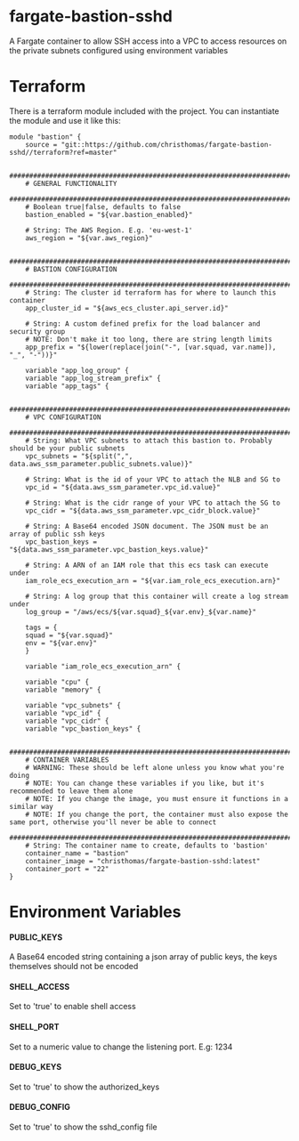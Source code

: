 # fargate-bastion-sshd
A Fargate container to allow SSH access into a VPC to access resources on the private subnets configured using environment variables

# Terraform

There is a terraform module included with the project. You can instantiate the module and use it like this:

```
module "bastion" {
    source = "git::https://github.com/christhomas/fargate-bastion-sshd//terraform?ref=master"
    
    ##############################################################################
    # GENERAL FUNCTIONALITY
    ##############################################################################
    # Boolean true|false, defaults to false
    bastion_enabled = "${var.bastion_enabled}"
    
    # String: The AWS Region. E.g. 'eu-west-1'
    aws_region = "${var.aws_region}"
    
    ##############################################################################
    # BASTION CONFIGURATION
    ##############################################################################
    # String: The cluster id terraform has for where to launch this container
    app_cluster_id = "${aws_ecs_cluster.api_server.id}"
    
    # String: A custom defined prefix for the load balancer and security group
    # NOTE: Don't make it too long, there are string length limits
    app_prefix = "${lower(replace(join("-", [var.squad, var.name]), "_", "-"))}"
    
    variable "app_log_group" {
    variable "app_log_stream_prefix" {
    variable "app_tags" {

    ##############################################################################
    # VPC CONFIGURATION
    ##############################################################################
    # String: What VPC subnets to attach this bastion to. Probably should be your public subnets 
    vpc_subnets = "${split(",", data.aws_ssm_parameter.public_subnets.value)}"
    
    # String: What is the id of your VPC to attach the NLB and SG to
    vpc_id = "${data.aws_ssm_parameter.vpc_id.value}"
    
    # String: What is the cidr range of your VPC to attach the SG to
    vpc_cidr = "${data.aws_ssm_parameter.vpc_cidr_block.value}"
    
    # String: A Base64 encoded JSON document. The JSON must be an array of public ssh keys
    vpc_bastion_keys = "${data.aws_ssm_parameter.vpc_bastion_keys.value}"
    
    # String: A ARN of an IAM role that this ecs task can execute under
    iam_role_ecs_execution_arn = "${var.iam_role_ecs_execution.arn}"
    
    # String: A log group that this container will create a log stream under
    log_group = "/aws/ecs/${var.squad}_${var.env}_${var.name}"
    
    tags = {
    squad = "${var.squad}"
    env = "${var.env}"
    }

    variable "iam_role_ecs_execution_arn" {
    
    variable "cpu" {
    variable "memory" {
    
    variable "vpc_subnets" {
    variable "vpc_id" {
    variable "vpc_cidr" {
    variable "vpc_bastion_keys" {
    
    ##############################################################################
    # CONTAINER VARIABLES
    # WARNING: These should be left alone unless you know what you're doing
    # NOTE: You can change these variables if you like, but it's recommended to leave them alone
    # NOTE: If you change the image, you must ensure it functions in a similar way
    # NOTE: If you change the port, the container must also expose the same port, otherwise you'll never be able to connect
    ##############################################################################
    # String: The container name to create, defaults to 'bastion'
    container_name = "bastion"
    container_image = "christhomas/fargate-bastion-sshd:latest"
    container_port = "22"
}
```

# Environment Variables

#### PUBLIC_KEYS
A Base64 encoded string containing a json array of public keys, the keys themselves should not be encoded

#### SHELL_ACCESS
Set to 'true' to enable shell access

#### SHELL_PORT
Set to a numeric value to change the listening port. E.g: 1234

#### DEBUG_KEYS
Set to 'true' to show the authorized_keys

#### DEBUG_CONFIG
Set to 'true' to show the sshd_config file

